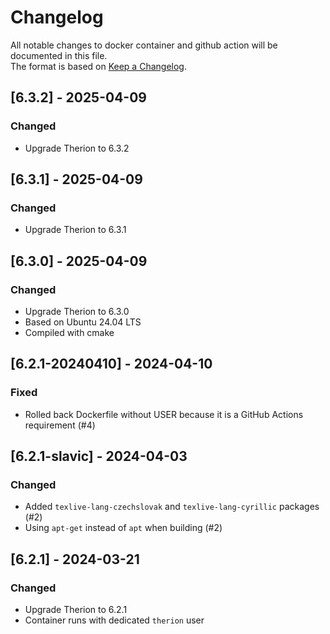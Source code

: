 # Changelog

All notable changes to docker container and github action will be documented in this file.  
The format is based on [Keep a Changelog](https://keepachangelog.com/en/1.1.0/).

## [6.3.2] - 2025-04-09

### Changed
- Upgrade Therion to 6.3.2

## [6.3.1] - 2025-04-09

### Changed
- Upgrade Therion to 6.3.1

## [6.3.0] - 2025-04-09

### Changed
- Upgrade Therion to 6.3.0
- Based on Ubuntu 24.04 LTS
- Compiled with cmake

## [6.2.1-20240410] - 2024-04-10

### Fixed
- Rolled back Dockerfile without USER because it is a GitHub Actions requirement (#4)

## [6.2.1-slavic] - 2024-04-03

### Changed
- Added `texlive-lang-czechslovak` and `texlive-lang-cyrillic` packages (#2)
- Using `apt-get` instead of `apt` when building (#2)

## [6.2.1] - 2024-03-21

### Changed
- Upgrade Therion to 6.2.1
- Container runs with dedicated `therion` user